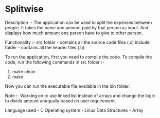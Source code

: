 # Splitwise

Description :-
The application can be used to split the expenses between people. It takes the name and amount paid by that person as input. And      displays how much amount one person have to give to other person.

Functionality :-
src folder - contains all the source code files (.c)
include folder - contains all the header files (.h)

To run the application, first you need to compile the code. To compile the code, run the following commands in src folder :-
1. make clean
2. make

Now you can run the executable file available in the bin folder.

Note :- Working on to use linked list instead of arrays and change the logic to divide amount unequally based on user requirement.

Language used - C
Operating system - Linux
Data Structures - Array

